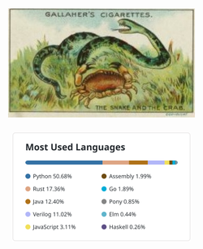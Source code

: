 <h2 align="center">
	<a href=" https://digitalcollections.nypl.org/items/510d47e2-326e-a3d9-e040-e00a18064a99">
		<img align="center" src="crabsnake.jpg" height="215px" alt="George Arents Collection, The New York Public Library."/>
	</a>
</h2>
<h2 align="center"><img align="center" src="lstats.svg" alt="Top Languages" loading="lazy" height="215px"></h2>
